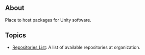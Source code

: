 ## About

Place to host packages for Unity software.

## Topics

- [Repositories List](https://github.com/upmhub/organization/blob/main/docs/repositories.md): A list of available repositories at organization.
